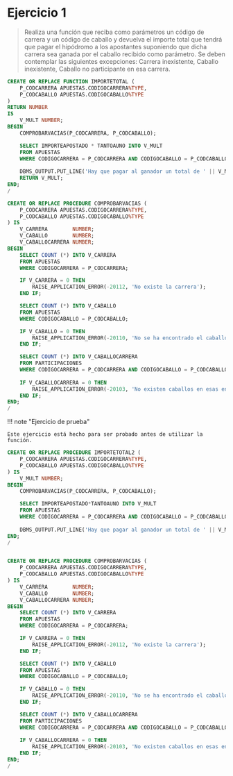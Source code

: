 # Ejercicio 1

> Realiza una función que reciba como parámetros un código de carrera y un código de caballo y devuelva el importe total que tendrá que pagar el hipódromo a los apostantes suponiendo que dicha carrera sea ganada por el caballo recibido como parámetro. Se deben contemplar las siguientes excepciones: Carrera inexistente, Caballo inexistente, Caballo no participante en esa carrera.

```sql
CREATE OR REPLACE FUNCTION IMPORTETOTAL (
    P_CODCARRERA APUESTAS.CODIGOCARRERA%TYPE,
    P_CODCABALLO APUESTAS.CODIGOCABALLO%TYPE
)
RETURN NUMBER
IS
    V_MULT NUMBER;
BEGIN
    COMPROBARVACIAS(P_CODCARRERA, P_CODCABALLO);

    SELECT IMPORTEAPOSTADO * TANTOAUNO INTO V_MULT
    FROM APUESTAS
    WHERE CODIGOCARRERA = P_CODCARRERA AND CODIGOCABALLO = P_CODCABALLO;
    
    DBMS_OUTPUT.PUT_LINE('Hay que pagar al ganador un total de ' || V_MULT || 'euros');
    RETURN V_MULT;
END;
/

CREATE OR REPLACE PROCEDURE COMPROBARVACIAS (
    P_CODCARRERA APUESTAS.CODIGOCARRERA%TYPE,
    P_CODCABALLO APUESTAS.CODIGOCABALLO%TYPE
) IS
    V_CARRERA        NUMBER;
    V_CABALLO        NUMBER;
    V_CABALLOCARRERA NUMBER;
BEGIN
    SELECT COUNT (*) INTO V_CARRERA
    FROM APUESTAS
    WHERE CODIGOCARRERA = P_CODCARRERA;

    IF V_CARRERA = 0 THEN
        RAISE_APPLICATION_ERROR(-20112, 'No existe la carrera');
    END IF;

    SELECT COUNT (*) INTO V_CABALLO
    FROM APUESTAS
    WHERE CODIGOCABALLO = P_CODCABALLO;

    IF V_CABALLO = 0 THEN
        RAISE_APPLICATION_ERROR(-20110, 'No se ha encontrado el caballo');
    END IF;

    SELECT COUNT (*) INTO V_CABALLOCARRERA
    FROM PARTICIPACIONES
    WHERE CODIGOCARRERA = P_CODCARRERA AND CODIGOCABALLO = P_CODCABALLO;
    
    IF V_CABALLOCARRERA = 0 THEN
        RAISE_APPLICATION_ERROR(-20103, 'No existen caballos en esas en esas carreras');
    END IF;
END;
/
```

!!! note "Ejercicio de prueba"

    Este ejercicio está hecho para ser probado antes de utilizar la función.

```sql
CREATE OR REPLACE PROCEDURE IMPORTETOTAL2 (
    P_CODCARRERA APUESTAS.CODIGOCARRERA%TYPE,
    P_CODCABALLO APUESTAS.CODIGOCABALLO%TYPE
) IS
    V_MULT NUMBER;
BEGIN
    COMPROBARVACIAS(P_CODCARRERA, P_CODCABALLO);

    SELECT IMPORTEAPOSTADO*TANTOAUNO INTO V_MULT
    FROM APUESTAS
    WHERE CODIGOCARRERA = P_CODCARRERA AND CODIGOCABALLO = P_CODCABALLO;
    
    DBMS_OUTPUT.PUT_LINE('Hay que pagar al ganador un total de ' || V_MULT || 'euros');
END;
/


CREATE OR REPLACE PROCEDURE COMPROBARVACIAS (
    P_CODCARRERA APUESTAS.CODIGOCARRERA%TYPE,
    P_CODCABALLO APUESTAS.CODIGOCABALLO%TYPE
) IS
    V_CARRERA        NUMBER;
    V_CABALLO        NUMBER;
    V_CABALLOCARRERA NUMBER;
BEGIN
    SELECT COUNT (*) INTO V_CARRERA
    FROM APUESTAS
    WHERE CODIGOCARRERA = P_CODCARRERA;

    IF V_CARRERA = 0 THEN
        RAISE_APPLICATION_ERROR(-20112, 'No existe la carrera');
    END IF;

    SELECT COUNT (*) INTO V_CABALLO
    FROM APUESTAS
    WHERE CODIGOCABALLO = P_CODCABALLO;

    IF V_CABALLO = 0 THEN
        RAISE_APPLICATION_ERROR(-20110, 'No se ha encontrado el caballo');
    END IF;

    SELECT COUNT (*) INTO V_CABALLOCARRERA
    FROM PARTICIPACIONES
    WHERE CODIGOCARRERA = P_CODCARRERA AND CODIGOCABALLO = P_CODCABALLO;
    
    IF V_CABALLOCARRERA = 0 THEN
        RAISE_APPLICATION_ERROR(-20103, 'No existen caballos en esas en esas carreras');
    END IF;
END;
/
```

